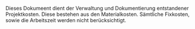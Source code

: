 Dieses Dokumeent dient der Verwaltung und Dokumentierung entstandener Projektkosten. Diese bestehen aus den Materialkosten. Sämtliche Fixkosten, sowie die Arbeitszeit werden nicht berücksichtigt.
